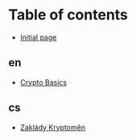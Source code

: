# Table of contents

* [Initial page](README.md)

## en

* [Crypto Basics](en/crypto-basics.md)

## cs

* [Zaklády Kryptoměn](cs/crypto-basics.md)

